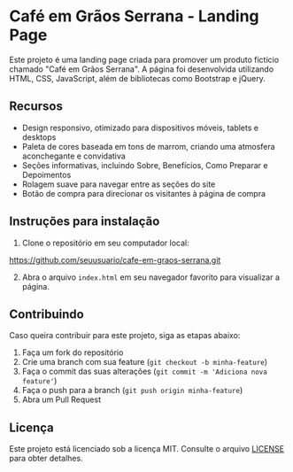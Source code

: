 # Café em Grãos Serrana - Landing Page

Este projeto é uma landing page criada para promover um produto fictício chamado "Café em Grãos Serrana". A página foi desenvolvida utilizando HTML, CSS, JavaScript, além de bibliotecas como Bootstrap e jQuery.

## Recursos

- Design responsivo, otimizado para dispositivos móveis, tablets e desktops
- Paleta de cores baseada em tons de marrom, criando uma atmosfera aconchegante e convidativa
- Seções informativas, incluindo Sobre, Benefícios, Como Preparar e Depoimentos
- Rolagem suave para navegar entre as seções do site
- Botão de compra para direcionar os visitantes à página de compra

## Instruções para instalação

1. Clone o repositório em seu computador local:

https://github.com/seuusuario/cafe-em-graos-serrana.git

2. Abra o arquivo `index.html` em seu navegador favorito para visualizar a página.

## Contribuindo

Caso queira contribuir para este projeto, siga as etapas abaixo:

1. Faça um fork do repositório
2. Crie uma branch com sua feature (`git checkout -b minha-feature`)
3. Faça o commit das suas alterações (`git commit -m 'Adiciona nova feature'`)
4. Faça o push para a branch (`git push origin minha-feature`)
5. Abra um Pull Request

## Licença

Este projeto está licenciado sob a licença MIT. Consulte o arquivo [LICENSE](LICENSE) para obter detalhes.

